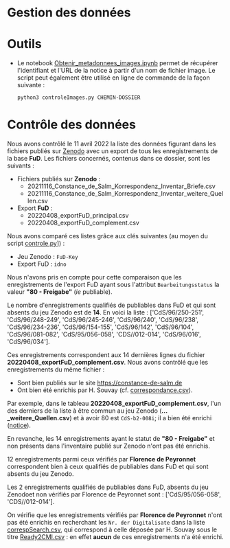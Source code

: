 Gestion des données
====

# Outils
- Le notebook [Obtenir_metadonnees_images.ipynb](./Obtenir_metadonnees_images.ipynb) permet de récupérer l'identifiant et l'URL de la notice à partir d'un nom de fichier image. Le script peut également être utilisé en ligne de commande de la façon suivante :
    ```shell
    python3 controleImages.py CHEMIN-DOSSIER
    ```

# Contrôle des données
Nous avons contrôlé le 11 avril 2022 la liste des données figurant dans les fichiers publiés sur [Zenodo](https://zenodo.org/record/5707822) avec un export de tous les enregistrements de la base **FuD**. Les fichiers concernés, contenus dans ce dossier, sont les suivants :
- Fichiers publiés sur **Zenodo** :
    - 20211116_Constance_de_Salm_Korrespondenz_Inventar_Briefe.csv
    - 20211116_Constance_de_Salm_Korrespondenz_Inventar_weitere_Quellen.csv
- Export **FuD** :
    - 20220408_exportFuD_principal.csv
    - 20220408_exportFuD_complement.csv

Nous avons comparé ces listes grâce aux clés suivantes (au moyen du script [controle.py](./controle.py)]) :
- Jeu Zenodo : `FuD-Key`
- Export FuD : `idno`

Nous n'avons pris en compte pour cette comparaison que les enregistrements de l'export FuD ayant sous l'attribut `Bearbeitungsstatus` la valeur **"80 - Freigabe"** (*ie* publiable).

Le nombre d'enregistrements qualifiés de publiables dans FuD et qui sont absents du jeu Zenodo est de **14**.
En voici la liste : ['CdS/96/250-251', 'CdS/96/248-249', 'CdS/96/245-246', 'CdS/96/240', 'CdS/96/238', 'CdS/96/234-236', 'CdS/96/154-155', 'CdS/96/142', 'CdS/96/104', 'CdS/96/081-082', 'CdS/95/056-058', 'CDS//012-014', 'CdS/96/016', 'CdS/96/034'].

Ces enregistrements correspondent aux 14 dernières lignes du fichier **20220408_exportFuD_complement.csv**. Nous avons contrôlé que les enregistrements du même fichier :
- Sont bien publiés sur le site https://constance-de-salm.de
- Ont bien été enrichis par H. Souvay (cf. [correspondance.csv](https://github.com/dhi-digital-humanities/constance-de-salm/blob/main/Fud_Tables/CSV/correspondance.csv)).

Par exemple, dans le tableau **20220408_exportFuD_complement.csv**, l'un des derniers de la liste à être commun au jeu Zenodo (**…_weitere_Quellen.csv**) et à avoir 80 est `CdS-b2-008i`; il a bien été enrichi ([notice](https://constance-de-salm.de/archiv/#/document/11375)).

En revanche, les 14 enregistrements ayant le statut de **"80 - Freigabe"** et non présents dans l'inventaire publié sur Zenodo n'ont pas été enrichis.

12 enregistrements parmi ceux vérifiés par **Florence de Peyronnet** correspondent bien à ceux qualifiés de publiables dans FuD et qui sont absents du jeu Zenodo.

Les 2 enregistrements qualifiés de publiables dans FuD, absents du jeu Zenodoet non vérifiés par Florence de Peyronnet sont : ['CdS/95/056-058', 'CDS//012-014'].

On vérifie que les enregistrements vérifiés par **Florence de Peyronnet** n'ont pas été enrichis en recherchant les `Nr. der Digitalisate` dans la liste [correspSearch.csv](./correspSearch.csv), qui correspond à celle déposée par H. Souvay sous le titre [Ready2CMI.csv](https://github.com/dhi-digital-humanities/constance-de-salm/blob/main/CorrespSearch/Ready2CMI.csv) : en effet **aucun** de ces enregistrements n'a été enrichi.